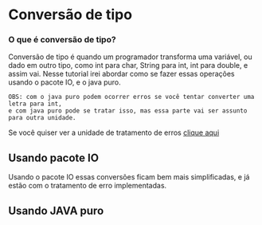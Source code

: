 # Conversão de tipo

### O que é conversão de tipo?
Conversão de tipo é quando um programador transforma uma variável, ou dado em outro tipo, como int para char, String para int, int para double, e assim vai. Nesse tutorial irei abordar como se fazer essas operações usando o pacote IO, e o java puro.

```
OBS: com o java puro podem ocorrer erros se você tentar converter uma letra para int,
e com java puro pode se tratar isso, mas essa parte vai ser assunto para outra unidade.
```

Se você quiser ver a unidade de tratamento de erros [clique aqui](CONVERSSAO.md)

## Usando pacote IO

Usando o pacote IO essas conversões ficam bem mais simplificadas, e já estão com o tratamento de erro implementadas.

## Usando JAVA puro
